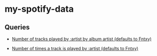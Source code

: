 # my-spotify-data

## Queries
* [Number of tracks played by :artist by album artist (defaults to Fntxy)](https://lite.datasette.io/?url=https://github.com/chekos/git-scraping-spotify/blob/main/tracks.db&install=datasette-spotify-embed#/tracks?sql=select%0A++date%28played_at%29+date_played_at%2C%0A++album_artist_name%2C%0A++count%28*%29+as+n_played%0Afrom%0A++tracks%0Awhere%0A++%22track_artists%22+like+%0A++case%0A++++%3Aartist%0A++when+%27%27+then+%27%25fntxy%25%27%0A++++else+%27%25%27+%7C%7C+%3Aartist+%7C%7C+%27%25%27%0A++end%0Agroup+by%0A++1%2C2%0Aorder+by%0A++rowid&artist=fntxy)

* [Number of times a track is played by :artist (defaults to Fntxy)](https://lite.datasette.io/?url=https://github.com/chekos/git-scraping-spotify/blob/main/tracks.db&install=datasette-spotify-embed#/tracks?sql=select%0A++date%28played_at%29+date_played_at%2C%0A++album_artist_name%2C%0A++track_name%2C%0A++count%28*%29+as+n_played%0Afrom%0A++tracks%0Awhere%0A++%22track_artists%22+like+%0A++case%0A++++%3Aartist%0A++when+%27%27+then+%27%25fntxy%25%27%0A++++else+%27%25%27+%7C%7C+%3Aartist+%7C%7C+%27%25%27%0A++end%0Agroup+by%0A++1%2C2%2C3%0Aorder+by%0A++rowid&artist=fntxy)